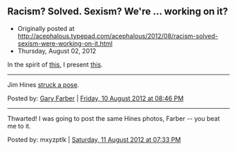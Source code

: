 ## Racism? Solved. Sexism? We're ... working on it?

 * Originally posted at http://acephalous.typepad.com/acephalous/2012/08/racism-solved-sexism-were-working-on-it.html
 * Thursday, August 02, 2012

In the spirit of [this](http://margotmagowan.wordpress.com/2012/05/10/what-if-the-male-avengers-posed-like-the-female-one/), I present [this](http://www.metro.us/philadelphia/sports/article/1148979--what-if-every-olympic-sport-was-photographed-like-beach-volleyball).

* * *

Jim Hines [struck a pose](http://www.jimchines.com/2012/01/striking-a-pose/).

Posted by: [Gary Farber](http://amygdalagf.blogspot.com) | [Friday, 10 August 2012 at 08:46 PM](http://acephalous.typepad.com/acephalous/2012/08/racism-solved-sexism-were-working-on-it.html?cid=6a00d8341c2df453ef016769326834970b#comment-6a00d8341c2df453ef016769326834970b)

* * *

Thwarted! I was going to post the same Hines photos, Farber -- you beat me to it. 

Posted by: mxyzptlk | [Saturday, 11 August 2012 at 07:33 PM](http://acephalous.typepad.com/acephalous/2012/08/racism-solved-sexism-were-working-on-it.html?cid=6a00d8341c2df453ef017744128aed970d#comment-6a00d8341c2df453ef017744128aed970d)

